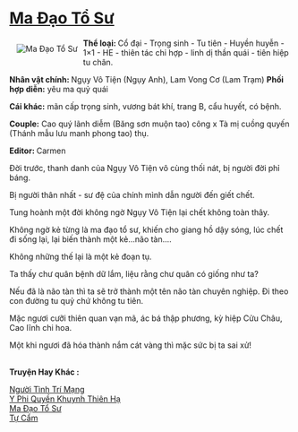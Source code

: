 <a href="https://utruyen.com/ma-dao-to-su/15902/" title="Ma Đạo Tổ Sư"><h1>Ma Đạo Tổ Sư</h1></a><div style="display:table"><img align="right" style="float: left; padding: 10px;" src="https://utruyen.com/images/story/200x260/ma-dao-to-su.jpg" alt="Ma Đạo Tổ Sư"><b>Thể loại: </b>Cổ đại - Trọng sinh - Tu tiên - Huyền huyễn - 1×1 - HE - thiên tác chi hợp - linh dị thần quái - tiên hiệp tu chân.<p></p><b>Nhân vật chính: </b>Ngụy Vô Tiện (Ngụy Anh), Lam Vong Cơ (Lam Trạm) <b>Phối hợp diễn:</b> yêu ma quỷ quái<p></p><b>Cái khác:</b> mãn cấp trọng sinh, vương bát khí, trang B, cẩu huyết, có bệnh.<p></p><b>Couple:</b> Cao quý lãnh diễm (Băng sơn muộn tao) công x Tà mị cuồng quyến (Thánh mẫu lưu manh phong tao) thụ.<p></p><b>Editor: </b>Carmen<p></p>Đời trước, thanh danh của Ngụy Vô Tiện vô cùng thối nát, bị người đời phỉ báng.<p></p>Bị người thân nhất - sư đệ của chính mình dẫn người đến giết chết.<p></p>Tung hoành một đời không ngờ Ngụy Vô Tiện lại chết không toàn thây.<p></p>Không ngờ kẻ từng là ma đạo tổ sư, khiến cho giang hồ dậy sóng, lúc chết đi sống lại, lại biến thành một kẻ...não tàn....<p></p>Không những thế lại là một kẻ đoạn tụ.<p></p>Ta thấy chư quân bệnh dữ lắm, liệu rằng chư quân có giống như ta?<p></p>Nếu đã là não tàn thì ta sẽ trở thành một tên não tàn chuyên nghiệp. Đi theo con đường tu quỷ chứ không tu tiên.<p></p>Mặc ngươi cưỡi thiên quan vạn mã, ác bá thập phương, kỳ hiệp Cửu Châu, Cao lĩnh chi hoa.<p></p>Một khi ngươi đã hóa thành nắm cát vàng thì mặc sức bị ta sai xử!</div><p><br><b>Truyện Hay Khác :</b></p><a href="https://utruyen.com/nguoi-tinh-tri-mang/17501/" alt="Người Tình Trí Mạng">Người Tình Trí Mạng</a><br/><a href="https://truyenngontinhay.wordpress.com/2019/10/03/y-phi-quyen-khuynh-thien-ha/" alt="Y Phi Quyền Khuynh Thiên Hạ">Y Phi Quyền Khuynh Thiên Hạ</a><br/><a href="https://github.com/quanluxury/truyenhot/tree/master/truyenhay/15902/" alt="Ma Đạo Tổ Sư">Ma Đạo Tổ Sư</a><br/><a href="https://github.com/quanluxury/ngontinhhot/tree/master/truyenhay/15662/" alt="Tự Cẩm">Tự Cẩm</a><br/>